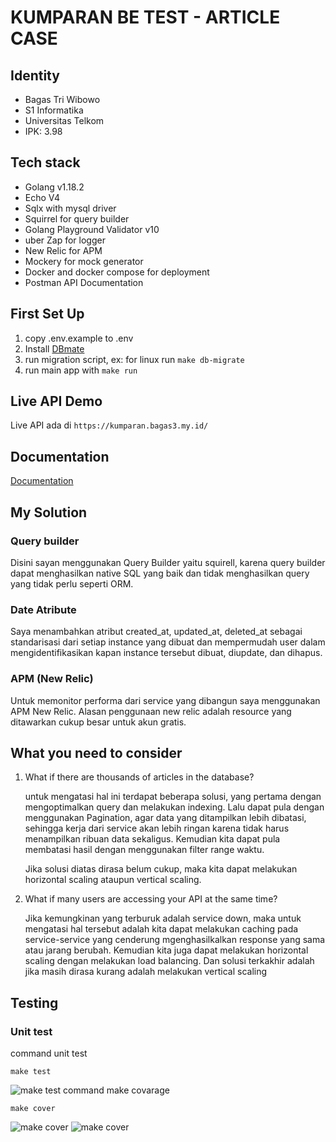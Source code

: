 # KUMPARAN BE TEST - ARTICLE CASE

## Identity
- Bagas Tri Wibowo
- S1 Informatika
- Universitas Telkom
- IPK: 3.98

## Tech stack
- Golang v1.18.2
- Echo V4
- Sqlx with mysql driver
- Squirrel for query builder
- Golang Playground Validator v10 
- uber Zap for logger
- New Relic for APM
- Mockery for mock generator
- Docker and docker compose for deployment
- Postman API Documentation

## First Set Up

1. copy .env.example to .env
2. Install [DBmate](https://github.com/amacneil/dbmate)
3. run migration script, ex: for linux run `make db-migrate`
4. run main app with `make run`

## Live API Demo

Live API ada di `https://kumparan.bagas3.my.id/`

## Documentation
[Documentation](https://documenter.getpostman.com/view/10876762/UzXNTHEX)

## My Solution

### Query builder
Disini sayan menggunakan Query Builder yaitu squirell, karena query builder dapat menghasilkan native SQL yang baik dan tidak menghasilkan query yang tidak perlu seperti ORM.

### Date Atribute
Saya menambahkan atribut created_at, updated_at, deleted_at sebagai standarisasi dari setiap instance yang dibuat dan mempermudah user dalam mengidentifikasikan kapan instance tersebut dibuat, diupdate, dan dihapus.

### APM (New Relic)
Untuk memonitor performa dari service yang dibangun saya menggunakan APM New Relic. Alasan penggunaan new relic adalah resource yang ditawarkan cukup besar untuk akun gratis. 

## What you need to consider

1. What if there are thousands of articles in the database?
    
    untuk mengatasi hal ini terdapat beberapa solusi, yang pertama dengan mengoptimalkan query dan melakukan indexing. Lalu dapat pula dengan menggunakan Pagination, agar data yang ditampilkan lebih dibatasi, sehingga kerja dari service akan lebih ringan karena tidak harus menampilkan ribuan data sekaligus. Kemudian kita dapat pula membatasi hasil dengan menggunakan filter range waktu.

    Jika solusi diatas  dirasa belum cukup, maka kita dapat melakukan horizontal scaling ataupun vertical scaling.

2. What if many users are accessing your API at the same time?

   Jika kemungkinan yang terburuk adalah service down, maka untuk mengatasi hal tersebut adalah kita dapat melakukan caching pada service-service yang cenderung mgenghasilkalkan response yang sama atau jarang berubah. Kemudian kita juga dapat melakukan horizontal scaling dengan melakukan load balancing. Dan solusi terkakhir adalah jika masih dirasa kurang adalah melakukan vertical scaling

## Testing

### Unit test
command unit test
```
make test
```
![make test](https://i.im.ge/2022/07/27/FisnbW.png)
command make covarage
```
make cover
```
![make cover](https://i.im.ge/2022/07/27/Fiaowx.png)
![make cover](https://i.im.ge/2022/07/27/FiarXJ.png)
